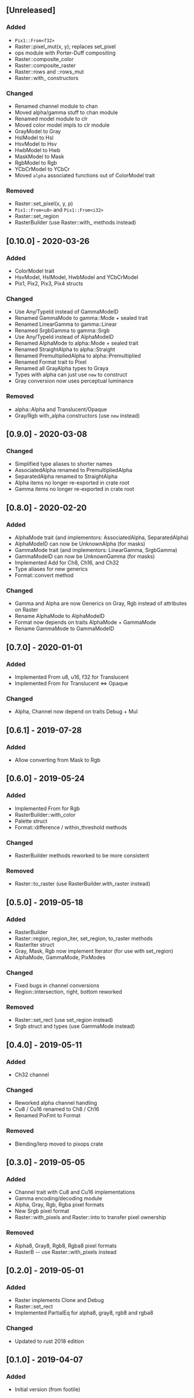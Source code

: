 ## [Unreleased]

### Added
* `Pix1::From<f32>`
* Raster::pixel_mut(x, y); replaces set_pixel
* ops module with Porter-Duff compositing
* Raster::composite_color
* Raster::composite_raster
* Raster::rows and ::rows_mut
* Raster::with_ constructors

### Changed
* Renamed channel module to chan
* Moved alpha/gamma stuff to chan module
* Renamed model module to clr
* Moved color model impls to clr module
* GrayModel to Gray
* HslModel to Hsl
* HsvModel to Hsv
* HwbModel to Hwb
* MaskModel to Mask
* RgbModel to Rgb
* YCbCrModel to YCbCr
* Moved `alpha` associated functions out of ColorModel trait

### Removed
* Raster::set_pixel(x, y, p)
* `Pix1::From<u8>` and `Pix1::From<i32>`
* Raster::set_region
* RasterBuilder (use Raster::with_ methods instead)

## [0.10.0] - 2020-03-26
### Added
* ColorModel trait
* HsvModel, HslModel, HwbModel and YCbCrModel
* Pix1, Pix2, Pix3, Pix4 structs

### Changed
* Use Any/TypeId instead of GammaModeID
* Renamed GammaMode to gamma::Mode + sealed trait
* Renamed LinearGamma to gamma::Linear
* Renamed SrgbGamma to gamma::Srgb
* Use Any/TypeId instead of AlphaModeID
* Renamed AlphaMode to alpha::Mode + sealed trait
* Renamed StraightAlpha to alpha::Straight
* Renamed PremultipliedAlpha to alpha::Premultiplied
* Renamed Format trait to Pixel
* Renamed all GrayAlpha types to Graya
* Types with alpha can just use `new` to construct
* Gray conversion now uses perceptual luminance

### Removed
* alpha::Alpha and Translucent/Opaque
* Gray/Rgb with_alpha constructors (use `new` instead)

## [0.9.0] - 2020-03-08
### Changed
* Simplified type aliases to shorter names
* AssociatedAlpha renamed to PremultipliedAlpha
* SeparatedAlpha renamed to StraightAlpha
* Alpha items no longer re-exported in crate root
* Gamma items no longer re-exported in crate root

## [0.8.0] - 2020-02-20
### Added
* AlphaMode trait (and implementors: AssociatedAlpha, SeparatedAlpha)
* AlphaModeID can now be UnknownAlpha (for masks)
* GammaMode trait (and implementors: LinearGamma, SrgbGamma)
* GammaModeID can now be UnknownGamma (for masks)
* Implemented Add for Ch8, Ch16, and Ch32
* Type aliases for new generics
* Format::convert method
### Changed
* Gamma and Alpha are now Generics on Gray, Rgb instead of attributes on Raster
* Rename AlphaMode to AlphaModeID
* Format now depends on traits AlphaMode + GammaMode
* Rename GammaMode to GammaModeID

## [0.7.0] - 2020-01-01
### Added
* Implemented From u8, u16, f32 for Translucent
* Implemented From for Translucent <=> Opaque
### Changed
* Alpha, Channel now depend on traits Debug + Mul

## [0.6.1] - 2019-07-28
### Added
* Allow converting from Mask to Rgb

## [0.6.0] - 2019-05-24
### Added
* Implemented From<i32> for Rgb
* RasterBuilder::with_color
* Palette struct
* Format::difference / within_threshold methods
### Changed
* RasterBuilder methods reworked to be more consistent
### Removed
* Raster::to_raster (use RasterBuilder.with_raster instead)

## [0.5.0] - 2019-05-18
### Added
* RasterBuilder
* Raster::region, region_iter, set_region, to_raster methods
* RasterIter struct
* Gray, Mask, Rgb now implement Iterator (for use with set_region)
* AlphaMode, GammaMode, PixModes
### Changed
* Fixed bugs in channel conversions
* Region::intersection, right, bottom reworked
### Removed
* Raster::set_rect (use set_region instead)
* Srgb struct and types (use GammaMode instead)

## [0.4.0] - 2019-05-11
### Added
* Ch32 channel
### Changed
* Reworked alpha channel handling
* Cu8 / Cu16 renamed to Ch8 / Ch16
* Renamed PixFmt to Format
### Removed
* Blending/lerp moved to pixops crate

## [0.3.0] - 2019-05-05
### Added
* Channel trait with Cu8 and Cu16 implementations
* Gamma encoding/decoding module
* Alpha, Gray, Rgb, Rgba pixel formats
* New Srgb pixel format
* Raster::with_pixels and Raster::into to transfer pixel ownership
### Removed
* Alpha8, Gray8, Rgb8, Rgba8 pixel formats
* RasterB -- use Raster::with_pixels instead

## [0.2.0] - 2019-05-01
### Added
* Raster implements Clone and Debug
* Raster::set_rect
* Implemented PartialEq for alpha8, gray8, rgb8 and rgba8
### Changed
* Updated to rust 2018 edition

## [0.1.0] - 2019-04-07
### Added
* Initial version (from footile)
